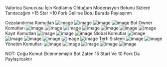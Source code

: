 Valorica Sunucusu İçin Kodlamış Olduğum Moderasyon Botunu Sizlere Tanıtacağım +15 Star +10 Fork Gelirse Botu Burada Paylaşırım

Cezalandırma Komutları
![image](https://user-images.githubusercontent.com/121359424/210171765-b9697359-c184-482b-b935-ebb004dc8eb7.png)
![image](https://user-images.githubusercontent.com/121359424/210171782-787a8ec9-b2ed-488e-bb9e-8e4e68f3ce0c.png)
![image](https://user-images.githubusercontent.com/121359424/210171791-4bf470fa-de3d-45e1-b237-b81779af7ae6.png)
![image](https://user-images.githubusercontent.com/121359424/210171815-85309f34-d5de-4861-ae4a-ef07640b6899.png)
Bot Owner Komutları
![image](https://user-images.githubusercontent.com/121359424/210171901-c18a733c-fc8b-422b-b825-ca46eca23ce1.png)
![image](https://user-images.githubusercontent.com/121359424/210171907-0095e92b-3116-43c8-8276-00b9428254ab.png)
![image](https://user-images.githubusercontent.com/121359424/210171915-f6ff62a9-de99-41f5-b4a0-1cae67ca2759.png)
![image](https://user-images.githubusercontent.com/121359424/210171922-08dad6c2-4043-47f1-9cc2-3a335c3e1fca.png)
![image](https://user-images.githubusercontent.com/121359424/210171928-50d6c768-6f4a-4f50-aa05-50d924a0a2cb.png)
![image](https://user-images.githubusercontent.com/121359424/210171942-0a1446c8-db37-467d-a5db-cd78cce935d9.png)
![image](https://user-images.githubusercontent.com/121359424/210171957-68e18c82-37a9-4bc7-89d9-bf628a2c0b76.png)
Kayıt Komutları
![image](https://user-images.githubusercontent.com/121359424/210171978-cc09c647-7000-4580-a47a-97ef637a8281.png)
![image](https://user-images.githubusercontent.com/121359424/210171982-66f5e68a-92cc-4e09-b635-719927e8a4c6.png)
![image](https://user-images.githubusercontent.com/121359424/210172007-3ef862d1-b8ad-4a14-b06b-9e1b7a175526.png)
Global Komutlar
![image](https://user-images.githubusercontent.com/121359424/210172039-6acf7bc0-0413-446c-aa23-64d4e3783b16.png)
![image](https://user-images.githubusercontent.com/121359424/210172044-c7bfbf87-31f5-470a-bcec-f0bd09c6cdbd.png)
![image](https://user-images.githubusercontent.com/121359424/210172051-04f9b8eb-c9bc-40fb-abd2-759964caa699.png)
![image](https://user-images.githubusercontent.com/121359424/210172060-e48ed937-6931-4d7e-b763-f208e28fe5b6.png)
![image](https://user-images.githubusercontent.com/121359424/210172066-94d1315c-67fd-401d-b775-c273f1506e6a.png)
![image](https://user-images.githubusercontent.com/121359424/210172086-c98fecda-460f-424c-aeb8-09e2b6ea4ba3.png)
Terfi Sistemi
![image](https://user-images.githubusercontent.com/121359424/210172116-e7a6c9e1-ddc1-44f7-b3e1-66f6d4b5facd.png)
![image](https://user-images.githubusercontent.com/121359424/210172124-875fe301-0962-451c-a6ae-f8f238ac26fe.png)
Yönetim Komutları
![image](https://user-images.githubusercontent.com/121359424/210172164-2838327b-78a8-4778-844c-055671704f14.png)
![image](https://user-images.githubusercontent.com/121359424/210172196-eb007763-a3cc-4fcd-b129-44918ce65a9d.png)
![image](https://user-images.githubusercontent.com/121359424/210172218-6f183d76-2374-4864-b442-cf25a0c4c1d2.png)
![image](https://user-images.githubusercontent.com/121359424/210172231-48d0ee8d-401d-4de7-85d7-21548369abbc.png)
![image](https://user-images.githubusercontent.com/121359424/210172242-d47dfdde-b6e6-4b8f-8800-f252459b9af1.png)

NOT: Çoğu Komut Eklenmemiştir Bot Zaten 15 Start Ve 10 Fork Da Paylaşılcaktır
